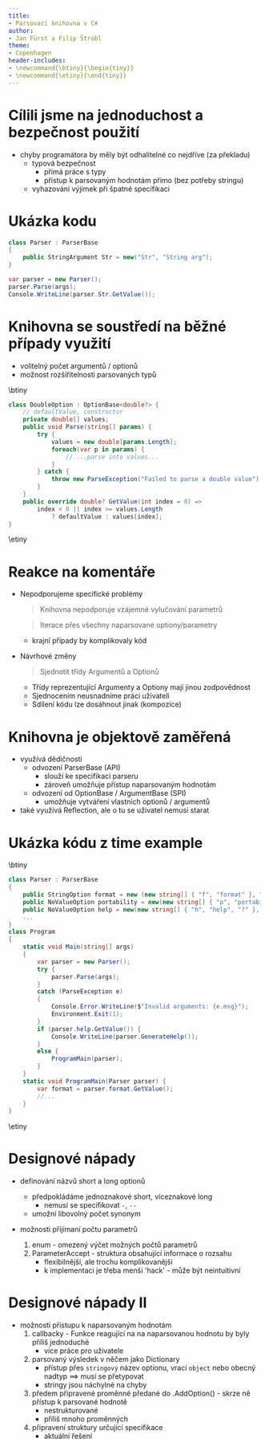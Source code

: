 ```yaml
---
title:
- Parsovací knihovna v C#
author:
- Jan Fürst a Filip Štrobl
theme:
- Copenhagen
header-includes:
- \newcommand{\btiny}{\begin{tiny}}
- \newcommand{\etiny}{\end{tiny}}
---
```


# Cílili jsme na jednoduchost a bezpečnost použití
- chyby programátora by měly být odhalitelné co nejdříve (za překladu)
  - typová bezpečnost
  	- přímá práce s typy
  	- přístup k parsovaným hodnotám přímo (bez potřeby stringu)
  - vyhazování výjimek při špatné specifikaci

# Ukázka kodu
```csharp
class Parser : ParserBase
{
	public StringArgument Str = new("Str", "String arg");
}

var parser = new Parser();
parser.Parse(args);
Console.WriteLine(parser.Str.GetValue());
```

# Knihovna se soustředí na běžné případy využití
- volitelný počet argumentů / optionů
- možnost rozšiřitelnosti parsovaných typů

\btiny
```csharp
class DoubleOption : OptionBase<double?> {
	// defaultValue, constructor
	private double[] values;
	public void Parse(string[] params) {
		try {
			values = new double[params.Length];
			foreach(var p in params) {
				// ...parse into values...
			}
		} catch {
			throw new ParseException("Failed to parse a double value");
		}
	}
	public override double? GetValue(int index = 0) =>
		index < 0 || index >= values.Length
			? defaultValue : values[index];
}
```
\etiny
# Reakce na komentáře

- Nepodporujeme specifické problémy

	> Knihovna nepodporuje vzájemné vylučování parametrů
	
	> Iterace přes všechny naparsované optiony/parametry

	- krajní případy by komplikovaly kód

- Návrhové změny

	> Sjednotit třídy Argumentů a Optionů

	- Třídy reprezentující Argumenty a Optiony mají jinou zodpovědnost
	- Sjednocením neusnadníme práci uživateli
	- Sdílení kódu lze dosáhnout jinak (kompozice)

# Knihovna je objektově zaměřená
- využívá dědičnosti
    - odvození ParserBase (API)
        - slouží ke specifikaci parseru
        - zároveň umožňuje přístup naparsovaným hodnotám
    - odvození od OptionBase / ArgumentBase (SPI)
        - umožňuje vytváření vlastních optionů / argumentů
- také využívá Reflection, ale o tu se uživatel nemusí starat

# Ukázka kódu z time example
\btiny
```csharp
class Parser : ParserBase
{
	public StringOption format = new (new string[] { "f", "format" }, "Specify output format.");
	public NoValueOption portability = new(new string[] { "p", "portability" }, "Use portable format.");
	public NoValueOption help = new(new string[] { "h", "help", "?" }, "Print help and exit.");
	...
}
class Program
{
	static void Main(string[] args)
	{
		var parser = new Parser();
		try {
			parser.Parse(args);
		}
		catch (ParseException e)
		{
			Console.Error.WriteLine($"Invalid arguments: {e.msg}");
			Environment.Exit(1);
		}
		if (parser.help.GetValue()) {
			Console.WriteLine(parser.GenerateHelp());
		}
		else {
			ProgramMain(parser);
		}
	}
	static void ProgramMain(Parser parser) {
		var format = parser.format.GetValue();
		//...
	}
}
```
\etiny

# Designové nápady
- definování názvů short a long optionů
    - předpokládáme jednoznakové short, víceznakové long
        - nemusí se specifikovat `-`, `--`
    - umožní libovolný počet synonym

- možnosti přijímaní počtu parametrů
  1. enum - omezený výčet možných počtů parametrů
  2. ParameterAccept - struktura obsahující informace o rozsahu
      - flexibilnější, ale trochu komplikovanější
      - k implementaci je třeba menší 'hack' - může být neintuitivní

# Designové nápady II
- možnosti přístupu k naparsovaným hodnotám
    1. callbacky - Funkce reagující na na naparsovanou hodnotu by byly příliš jednoduché
		- více práce pro uživatele
    2. parsovaný výsledek v něčem jako Dictionary
		- přístup přes `stringový` název optionu, vrací `object` nebo obecný nadtyp $\implies$ musí se přetypovat
        - stringy jsou náchylné na chyby
    3. předem připravené proměnné předané do .AddOption() - skrze ně přístup k parsované hodnotě
        - nestrukturované
        - příliš mnoho proměnných
    4. připravení struktury určující specifikace
        - aktuální řešení
